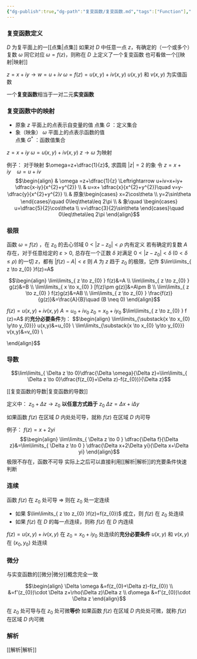 ```yaml
---
{"dg-publish":true,"dg-path":"复变函数/复变函数.md","tags":["Function"],"permalink":"/复变函数/复变函数/","dgPassFrontmatter":true,"noteIcon":"","created":"2024-05-21T15:20:28.104+08:00","updated":"2024-10-04T23:03:05.711+08:00"}
---
```


### 复变函数定义

$D$ 为复平面上的一[[点集\|点集]]
如果对 $D$ 中任意一点 $z$，有确定的（一个或多个）复数 $\omega$ 同它对应 $\omega=f(z)$，则称在 $D$ 上定义了一个复变函数
也可看做一个[[映射\|映射]]

$z=x+iy\to w=u+iv$
$\omega=f(z)=u(x,y)+iv(x,y)$
$u(x,y)$ 和 $v(x,y)$ 为实值函数

一个**复变函数**相当于一对二元**实变函数** 

### 复变函数中的映射
- 原象
	$z$ 平面上的点表示自变量的值
	点集 $G$ ：定义集合
- 象（映象）
	$\omega$ 平面上的点表示函数的值  
	点集 $G^{*}$ ：函数值集合

$z=x+iy$
$\omega=u(x,y)+iv(x,y)$
$z\to \omega$   为映射

例子：
对于映射 $\omega=z+\dfrac{1}{z}$, 求圆周 $|z|=2$ 的象
令 $z=x+iy\quad \omega=u+iv$
$$\begin{align}
 & \omega =z+\dfrac{1}{z} \Leftrightarrow u+iv=x+iy+ \dfrac{x-iy}{x^{2}+y^{2}} \\
 & u=x+ \dfrac{x}{x^{2}+y^{2}}\quad v=y- \dfrac{y}{x^{2}+y^{2}} \\
 & 原象\begin{cases}
x=2\cos\theta \\
y=2\sin\theta
\end{cases}\quad 0\leq\theta\leq 2\pi \\
 & 象\quad \begin{cases}
u=\dfrac{5}{2}\cos\theta \\
v=\dfrac{3}{2}\sin\theta
\end{cases}\quad 0\leq\theta\leq 2\pi
\end{align}$$

### 极限

函数 $\omega=f(z)$ ，在 $z_{0}$ 的去心邻域 $0<|z-z_{0}|<\rho$ 内有定义
若有确定的复数 $A$ 存在，对于任意给定的 $\varepsilon>0$, 总存在一个正数 $\delta$
对满足 $0<|z-z_{0}|<\delta\;(0<\delta\leq \rho)$ 的一切 $z$，都有 $|f(z)-A|<\varepsilon$
则 $A$ 为 $z$ 趋于 $z_{0}$ 的极限，记作 $\lim\limits_{ z \to z_{0} }f(z)=A$


$$\begin{align}
\lim\limits_{ z \to z_{0} } f(z)&=A \\
\lim\limits_{ z \to z_{0} } g(z)&=B \\
\lim\limits_{ x \to x_{0} } [f(z)\pm g(z)]&=A\pm B \\
\lim\limits_{ z \to z_{0} } f(z)g(z)&=AB \\
\lim\limits_{ z \to z_{0} } \frac{f(z)}{g(z)}&=\frac{A}{B}\quad (B \neq 0)
\end{align}$$


$f (z)=u (x, y)+iv (x, y)$
$A=u_{0}+iv_{0}$     $z_{0}=x_{0}+iy_{0}$
$\lim\limits_{ z \to z_{0} } f (z)=A$ 的**充分必要条件**为：
$$\begin{align}
\lim\limits_{\substack{x \to x_{0} \\y\to y_{0}}}   u(x,y)&=u_{0}
 \\
\lim\limits_{\substack{x \to x_{0} \\y\to y_{0}}}   v(x,y)&=v_{0} \\

\end{align}$$


### 导数
$$\lim\limits_{ \Delta z \to 0}\dfrac{\Delta \omega}{\Delta z}=\lim\limits_{ \Delta z \to 0}\dfrac{f(z_{0}+\Delta z)-f(z_{0})}{\Delta z}$$

[[复变函数的导数\|复变函数的导数]]


定义中： $z_{0}+\Delta z\to z_{0}$ **以任意方式趋于** $z_{0}$
$\Delta z=\Delta x+i\Delta y$

如果函数 $f(z)$ 在区域 $D$ 内处处可导，就称 $f(z)$ 在区域 $D$ 内可导



例子：
$f(z)=x+2yi$
$$\begin{align}
\lim\limits_{ \Delta z \to 0 } \dfrac{\Delta f}{\Delta z}&=\lim\limits_{ \Delta z \to 0 }  \dfrac{\Delta x+2\Delta yi}{\Delta x+\Delta yi}
\end{align}$$
极限不存在，函数不可导
实际上之后可以直接利用[[解析\|解析]]的充要条件快速判断



### 连续
函数 $f(z)$ 在 $z_{0}$ 处可导 $\Rightarrow$ 则在 $z_{0}$ 处一定连续

- 如果 $\lim\limits_{ z \to z_{0} }f(z)=f(z_{0})$ 成立，则 $f(z)$ 在 $z_{0}$ 处连续
- 如果 $f(z)$ 在 $D$ 的每一点连续，则称 $f(z)$ 在 $D$ 内连续 

$f (z)=u (x, y)+iv (x, y)$ 
在 $z_{0}=x_{0}+iy_{0}$ 处连续的**充分必要条件**
$u(x,y)$ 和 $v(x,y)$ 在 $(x_{0},y_{0})$ 处连续

### 微分
与实变函数的[[微分\|微分]]概念完全一致

$$\begin{align}
\Delta \omega &=f(z_{0}+\Delta z)-f(z_{0}) \\
&=f'(z_{0})\cdot \Delta z+\rho(\Delta z)\Delta z \\
d\omega &=f'(z_{0})\cdot \Delta z
\end{align}$$

在 $z_{0}$ 处可导与在 $z_{0}$ 处可微**等价**
如果函数 $f(z)$ 在区域 $D$ 内处处可微，就称 $f(z)$ 在区域 $D$ 内可微

### 解析
[[解析\|解析]]

